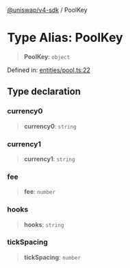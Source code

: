 [@uniswap/v4-sdk](https://github.com/Uniswap/sdks/tree/main/sdks/v4-sdk) / PoolKey

# Type Alias: PoolKey

> **PoolKey**: `object`

Defined in: [entities/pool.ts:22](https://github.com/Uniswap/sdks/blob/c1c9f64f11640c79a680f539823458931629e6ed/sdks/v4-sdk/src/entities/pool.ts#L22)

## Type declaration

### currency0

> **currency0**: `string`

### currency1

> **currency1**: `string`

### fee

> **fee**: `number`

### hooks

> **hooks**: `string`

### tickSpacing

> **tickSpacing**: `number`
